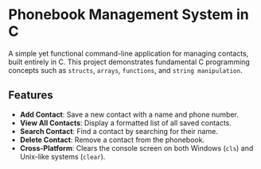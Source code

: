 # Phonebook Management System in C

A simple yet functional command-line application for managing contacts, built entirely in C. This project demonstrates fundamental C programming concepts such as `structs`, `arrays`, `functions`, and `string manipulation`.

## Features
* **Add Contact**: Save a new contact with a name and phone number.
* **View All Contacts**: Display a formatted list of all saved contacts.
* **Search Contact**: Find a contact by searching for their name.
* **Delete Contact**: Remove a contact from the phonebook.
* **Cross-Platform**: Clears the console screen on both Windows (`cls`) and Unix-like systems (`clear`).
